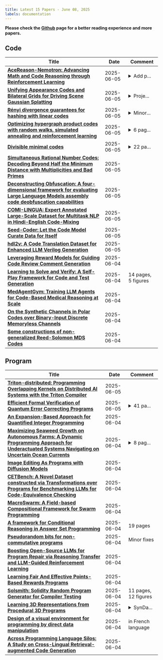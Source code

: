 ```yaml
---
title: Latest 15 Papers - June 08, 2025
labels: documentation
---
```

**Please check the [Github](https://github.com/zezhishao/MTS_Daily_ArXiv) page for a better reading experience and more papers.**

## Code
| **Title** | **Date** | **Comment** |
| --- | --- | --- |
| **[AceReason-Nemotron: Advancing Math and Code Reasoning through Reinforcement Learning](http://arxiv.org/abs/2505.16400v3)** | 2025-06-05 | <details><summary>Add p...</summary><p>Add pass@1024 evaluation results for LiveCodeBench v6. We release the models at: https://huggingface.co/collections/nvidia/acereason-682f4e1261dc22f697fd1485</p></details> |
| **[Unifying Appearance Codes and Bilateral Grids for Driving Scene Gaussian Splatting](http://arxiv.org/abs/2506.05280v1)** | 2025-06-05 | <details><summary>Proje...</summary><p>Project page: https://bigcileng.github.io/bilateral-driving; Code: https://github.com/BigCiLeng/bilateral-driving</p></details> |
| **[Rényi divergence guarantees for hashing with linear codes](http://arxiv.org/abs/2405.04406v2)** | 2025-06-05 | <details><summary>Minor...</summary><p>Minor changes from v1. Final version, to appear in IEEE Transactions on Information Theory</p></details> |
| **[Optimizing hypergraph product codes with random walks, simulated annealing and reinforcement learning](http://arxiv.org/abs/2501.09622v3)** | 2025-06-05 | <details><summary>6 pag...</summary><p>6 pages, 2 figures. Parity-check matrices available as text files. Accepted for publication at the IEEE 2025 ISIT</p></details> |
| **[Divisible minimal codes](http://arxiv.org/abs/2312.00885v3)** | 2025-06-05 | <details><summary>22 pa...</summary><p>22 pages, 2 tables; typos corrected</p></details> |
| **[Simultaneous Rational Number Codes: Decoding Beyond Half the Minimum Distance with Multiplicities and Bad Primes](http://arxiv.org/abs/2504.08472v2)** | 2025-06-05 |  |
| **[Deconstructing Obfuscation: A four-dimensional framework for evaluating Large Language Models assembly code deobfuscation capabilities](http://arxiv.org/abs/2505.19887v2)** | 2025-06-05 |  |
| **[COMI-LINGUA: Expert Annotated Large-Scale Dataset for Multitask NLP in Hindi-English Code-Mixing](http://arxiv.org/abs/2503.21670v2)** | 2025-06-05 |  |
| **[Seed-Coder: Let the Code Model Curate Data for Itself](http://arxiv.org/abs/2506.03524v2)** | 2025-06-05 |  |
| **[hdl2v: A Code Translation Dataset for Enhanced LLM Verilog Generation](http://arxiv.org/abs/2506.04544v1)** | 2025-06-05 |  |
| **[Leveraging Reward Models for Guiding Code Review Comment Generation](http://arxiv.org/abs/2506.04464v1)** | 2025-06-04 |  |
| **[Learning to Solve and Verify: A Self-Play Framework for Code and Test Generation](http://arxiv.org/abs/2502.14948v3)** | 2025-06-04 | 14 pages, 5 figures |
| **[MedAgentGym: Training LLM Agents for Code-Based Medical Reasoning at Scale](http://arxiv.org/abs/2506.04405v1)** | 2025-06-04 |  |
| **[On the Synthetic Channels in Polar Codes over Binary-Input Discrete Memoryless Channels](http://arxiv.org/abs/2506.04163v1)** | 2025-06-04 |  |
| **[Some constructions of non-generalized Reed-Solomon MDS Codes](http://arxiv.org/abs/2506.04080v1)** | 2025-06-04 |  |

## Program
| **Title** | **Date** | **Comment** |
| --- | --- | --- |
| **[Triton-distributed: Programming Overlapping Kernels on Distributed AI Systems with the Triton Compiler](http://arxiv.org/abs/2504.19442v3)** | 2025-06-05 |  |
| **[Efficient Formal Verification of Quantum Error Correcting Programs](http://arxiv.org/abs/2504.07732v2)** | 2025-06-05 | <details><summary>41 pa...</summary><p>41 pages, 10 figures, 4 tables; v2: Extended version of the paper in PLDI 2025; Evaluated artifact at https://doi.org/10.5281/zenodo.15267327</p></details> |
| **[An Expansion-Based Approach for Quantified Integer Programming](http://arxiv.org/abs/2506.04452v1)** | 2025-06-04 |  |
| **[Maximizing Seaweed Growth on Autonomous Farms: A Dynamic Programming Approach for Underactuated Systems Navigating on Uncertain Ocean Currents](http://arxiv.org/abs/2307.01916v3)** | 2025-06-04 | <details><summary>8 pag...</summary><p>8 pages, submitted to IEEE Robotics and Automation Letters (RA-L) Matthias Killer and Marius Wiggert contributed equally to this work</p></details> |
| **[Image Editing As Programs with Diffusion Models](http://arxiv.org/abs/2506.04158v1)** | 2025-06-04 |  |
| **[CETBench: A Novel Dataset constructed via Transformations over Programs for Benchmarking LLMs for Code-Equivalence Checking](http://arxiv.org/abs/2506.04019v1)** | 2025-06-04 |  |
| **[MacroSwarm: A Field-based Compositional Framework for Swarm Programming](http://arxiv.org/abs/2401.10969v3)** | 2025-06-04 |  |
| **[A framework for Conditional Reasoning in Answer Set Programming](http://arxiv.org/abs/2506.03997v1)** | 2025-06-04 | 19 pages |
| **[Pseudorandom bits for non-commutative programs](http://arxiv.org/abs/2506.01832v2)** | 2025-06-04 | Minor fixes |
| **[Boosting Open-Source LLMs for Program Repair via Reasoning Transfer and LLM-Guided Reinforcement Learning](http://arxiv.org/abs/2506.03921v1)** | 2025-06-04 |  |
| **[Learning Fair And Effective Points-Based Rewards Programs](http://arxiv.org/abs/2506.03911v1)** | 2025-06-04 |  |
| **[Solsmith: Solidity Random Program Generator for Compiler Testing](http://arxiv.org/abs/2506.03909v1)** | 2025-06-04 | 11 pages, 12 figures |
| **[Learning 3D Representations from Procedural 3D Programs](http://arxiv.org/abs/2411.17467v2)** | 2025-06-04 | <details><summary>SynDa...</summary><p>SynData4CV @ CVPR2025 | Project Page: https://point-mae-zero.cs.virginia.edu/</p></details> |
| **[Design of a visual environment for programming by direct data manipulation](http://arxiv.org/abs/2506.03720v1)** | 2025-06-04 | in French language |
| **[Across Programming Language Silos: A Study on Cross-Lingual Retrieval-augmented Code Generation](http://arxiv.org/abs/2506.03535v1)** | 2025-06-04 |  |

